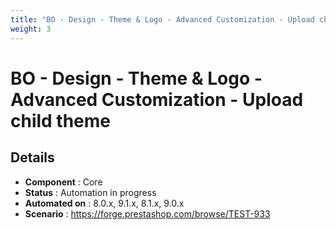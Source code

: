 ```yaml
---
title: "BO - Design - Theme & Logo - Advanced Customization - Upload child theme"
weight: 3
---
```


# BO - Design - Theme & Logo - Advanced Customization - Upload child theme
## Details
* **Component** : Core
* **Status** : Automation in progress
* **Automated on** : 8.0.x, 9.1.x, 8.1.x, 9.0.x
* **Scenario** : https://forge.prestashop.com/browse/TEST-933

